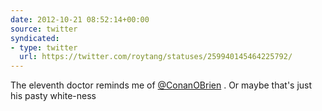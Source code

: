 ```yaml
---
date: 2012-10-21 08:52:14+00:00
source: twitter
syndicated:
- type: twitter
  url: https://twitter.com/roytang/statuses/259940145464225792/
---
```


The eleventh doctor reminds me of [@ConanOBrien](https://twitter.com/ConanOBrien/) . Or maybe that's just his pasty white-ness